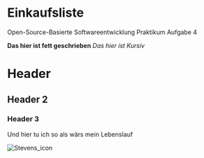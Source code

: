 # Einkaufsliste
Open-Source-Basierte Softwareentwicklung Praktikum Aufgabe 4

**Das hier ist fett geschrieben**
*Das hier ist Kursiv*

# Header
## Header 2
### Header 3

Und hier tu ich so als wärs mein Lebenslauf

![Stevens_icon](C:\Users\Pascal\Pictures\Stevens_icon.png)

